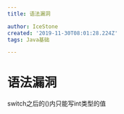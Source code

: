 ```yaml
---
title: 语法漏洞

author: IceStone
created: '2019-11-30T08:01:28.224Z'
tags: Java基础

---
```


# 语法漏洞

switch之后的()内只能写int类型的值

